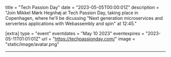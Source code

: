 title = "Tech Passion Day"
date = "2023-05-05T00:00:01Z"
description = "Join Mikkel Mørk Hegnhøj at Tech Passion Day, taking place in Copenhagen, where he'll be dicussing \"Next generation microservices and serverless applications with Webassembly and spin\" at 12:45."

[extra]
type = "event"
eventdates = "May 10 2023"
eventexpires = "2023-05-11T01:01:01Z"
url = "https://techpassionday.com/"
image = "static/image/avatar.png"

---
